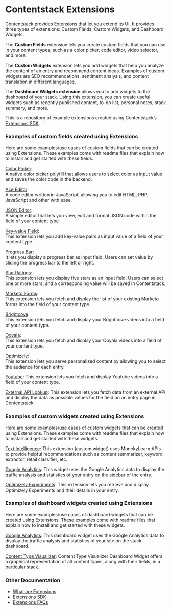 # Contentstack Extensions

Contentstack provides Extensions that let you extend its UI. It provides three types of extensions: Custom Fields, Custom Widgets, and Dashboard Widgets.

The **Custom Fields** extension lets you create custom fields that you can use in your content types, such as a color picker, code editor, video selector, and more.

The **Custom Widgets** extension lets you add widgets that help you analyze the content of an entry and recommend content ideas. Examples of custom widgets are SEO recommendations, sentiment analysis, and content translation in different languages.

The **Dashboard Widgets extension** allows you to add widgets to the dashboard of your stack. Using this extension, you can create useful widgets such as recently published content, to-do list, personal notes, stack summary, and more.

This is a repository of example extensions created using Contentstack’s [Extensions SDK](https://github.com/contentstack/ui-extensions-sdk).

### Examples of custom fields created using Extensions

Here are some examples/use cases of custom fields that can be created using Extensions. These examples come with readme files that explain how to install and get started with these fields.

[Color Picker](./color-picker):  
A native color picker polyfill that allows users to select color as input value and saves the color code in the backend.

[Ace Editor](./ace-editor):  
A code editor written in JavaScript, allowing you to edit HTML, PHP, JavaScript and other with ease.

[JSON Editor](./json-editor):  
A simple editor that lets you view, edit and format JSON code within the field of your content type

[Key-value Field](./key-value-field):  
This extension lets you add key-value pairs as input value of a field of your content type.

[Progress Bar](./progress-bar):  
It lets you display a progress bar as input field. Users can set value by sliding the progress bar to the left or right.

[Star Ratings](./ratings):  
This extension lets you display five stars as an input field. Users can select one or more stars, and a corresponding value will be saved in Contentstack.

[Marketo Forms](./marketo-forms):  
This extension lets you fetch and display the list of your existing Marketo forms into the field of your content type.

[Brightcove](./brightcove):  
This extension lets you fetch and display your Brightcove videos into a field of your content type.

[Ooyala](./ooyala):  
This extension lets you fetch and display your Ooyala videos into a field of your content type.

[Optimizely](./optimizely):  
This extension lets you serve personalized content by allowing you to select the audience for each entry.

[Youtube](./youtube):
This extension lets you fetch and display Youtube videos into a field of your content type.

[External API Lookup](./external-api-lookup-template):
This extension lets you fetch data from an external API and display the data as possible values for the field on an entry page in Contentstack.

### Examples of custom widgets created using Extensions

Here are some examples/use cases of custom widgets that can be created using Extensions. These examples come with readme files that explain how to install and get started with these widgets.

[Text Intelligence](./text-intelligence):
This extension (custom widget) uses MonekyLearn APIs to provide helpful recommendations such as content summarizer, keyword extractor, retail classifier, etc.

[Google Analytics](./google-analytics):
This widget uses the Google Analytics data to display the traffic analysis and statistics of your entry on the sidebar of the entry.

[Optimizely Experiments](./optimizely-experiments):
This extension lets you retrieve and display Optimizely Experiments and their details in your entry.

### Examples of dashboard widgets created using Extensions

Here are some examples/use cases of dashboard widgets that can be created using Extensions. These examples come with readme files that explain how to install and get started with these widgets.

[Google Analytics](./dashboard-widget-google-analytics):
This dashboard widget uses the Google Analytics data to display the traffic analysis and statistics of your site on the stack dashboard.

[Content Type Visualizer](./content-type-visualizer):
Content Type Visualizer Dashboard Widget offers a graphical representation of all content types, along with their fields, in a particular stack.

### Other Documentation

- [What are Extensions](https://www.contentstack.com/docs/guide/extensions)
- [Extensions SDK](https://github.com/contentstack/ui-extensions-sdk)
- [Extensions FAQs](https://www.contentstack.com/docs/faqs#extensions)
